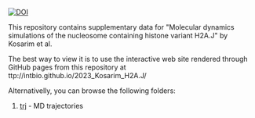 [![DOI](https://zenodo.org/badge/316468775.svg)](https://zenodo.org/badge/latestdoi/316468775)

This repository contains supplementary data for 
"Molecular dynamics simulations of the nucleosome containing histone variant H2A.J" by Kosarim et al.

The best way to view it is to use the interactive web site rendered through GitHub pages from this repository at ttp://intbio.github.io/2023_Kosarim_H2A.J/

Alternativelly, you can browse the following folders:
1. [trj](trj) - MD trajectories


